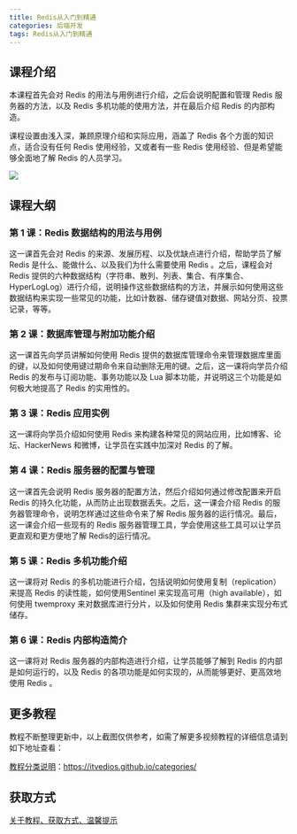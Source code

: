 ```yaml
---
title: Redis从入门到精通
categories: 后端开发
tags: Redis从入门到精通
---
```


## 课程介绍

本课程首先会对 Redis 的用法与用例进行介绍，之后会说明配置和管理 Redis 服务器的方法，以及 Redis 多机功能的使用方法，并在最后介绍 Redis 的内部构造。

课程设置由浅入深，兼顾原理介绍和实际应用，涵盖了 Redis 各个方面的知识点，适合没有任何 Redis 使用经验，又或者有一些 Redis 使用经验、但是希望能够全面地了解 Redis 的人员学习。

![](http://scb1a9q0-sb.qiqiuyun.net/files/course/2014/06-20/1110295a8464383167.jpg)

<!--more-->

## 课程大纲

### 第 1 课：Redis 数据结构的用法与用例

这一课首先会对 Redis 的来源、发展历程、以及优缺点进行介绍，帮助学员了解 Redis 是什么、能做什么、以及我们为什么需要使用 Redis 。之后，课程会对 Redis 提供的六种数据结构（字符串、散列、列表、集合、有序集合、HyperLogLog）进行介绍，说明操作这些数据结构的方法，并展示如何使用这些数据结构来实现一些常见的功能，比如计数器、储存键值对数据、网站分页、投票记录，等等。

### 第 2 课：数据库管理与附加功能介绍

这一课首先向学员讲解如何使用 Redis 提供的数据库管理命令来管理数据库里面的键，以及如何使用键过期命令来自动删除无用的键。之后，这一课将向学员介绍 Redis 的发布与订阅功能、事务功能以及 Lua 脚本功能，并说明这三个功能是如何极大地提高了 Redis 的实用性的。

### 第 3 课：Redis 应用实例

这一课将向学员介绍如何使用 Redis 来构建各种常见的网站应用，比如博客、论坛、HackerNews 和微博，让学员在实践中加深对 Redis 的了解。

### 第 4 课：Redis 服务器的配置与管理

这一课首先会说明 Redis 服务器的配置方法，然后介绍如何通过修改配置来开启 Redis 的持久化功能，从而防止出现数据丢失。之后，这一课会介绍 Redis 的服务器管理命令，说明怎样通过这些命令来了解 Redis 服务器的运行情况。最后，这一课会介绍一些现有的 Redis 服务器管理工具，学会使用这些工具可以让学员更直观和更方便地了解 Redis的运行情况。

### 第 5 课：Redis 多机功能介绍

这一课将对 Redis 的多机功能进行介绍，包括说明如何使用复制（replication）来提高 Redis 的读性能，如何使用Sentinel 来实现高可用（high available），如何使用 twemproxy 来对数据库进行分片，以及如何使用 Redis 集群来实现分布式储存。

### 第 6 课：Redis 内部构造简介

这一课将对 Redis 服务器的内部构造进行介绍，让学员能够了解到 Redis 的内部是如何运行的，以及 Redis 的各项功能是如何实现的，从而能够更好、更高效地使用 Redis 。

## 更多教程

教程不断整理更新中，以上截图仅供参考，如需了解更多视频教程的详细信息请到如下地址查看：

[教程分类说明](https://itvedios.github.io/categories/)：<https://itvedios.github.io/categories/>

## 获取方式

[关于教程、获取方式、温馨提示](https://itvedios.github.io/about/)